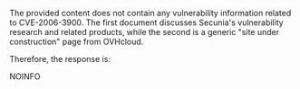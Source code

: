 The provided content does not contain any vulnerability information related to CVE-2006-3900. The first document discusses Secunia's vulnerability research and related products, while the second is a generic "site under construction" page from OVHcloud.

Therefore, the response is:

NOINFO